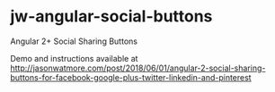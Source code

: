 # jw-angular-social-buttons

Angular 2+ Social Sharing Buttons

Demo and instructions available at http://jasonwatmore.com/post/2018/06/01/angular-2-social-sharing-buttons-for-facebook-google-plus-twitter-linkedin-and-pinterest